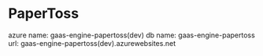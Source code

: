 # PaperToss

azure name: gaas-engine-papertoss(dev)
db name: gaas-engine-papertoss
url: gaas-engine-papertoss(dev).azurewebsites.net
